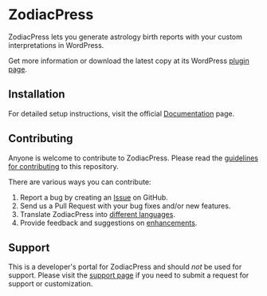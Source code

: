 ZodiacPress
===========

ZodiacPress lets you generate astrology birth reports with your custom interpretations in WordPress.

Get more information or download the latest copy at its WordPress [plugin page](https://wordpress.org/plugins/zodiacpress/).

## Installation ##

For detailed setup instructions, visit the official [Documentation](https://cosmicplugins.com/docs/category/zodiacpress/) page.

## Contributing ##
Anyone is welcome to contribute to ZodiacPress. Please read the [guidelines for contributing](https://github.com/isabelc/zodiacpress/blob/master/CONTRIBUTING.md) to this repository.

There are various ways you can contribute:

1. Report a bug by creating an [Issue](https://github.com/isabelc/zodiacpress/issues) on GitHub.
2. Send us a Pull Request with your bug fixes and/or new features.
3. Translate ZodiacPress into [different languages](https://cosmicplugins.com/docs/zodiacpress-language/).
4. Provide feedback and suggestions on [enhancements](https://github.com/isabelc/zodiacpress/issues?q=is%3Aissue+is%3Aopen+label%3Aenhancement).

## Support ##
This is a developer's portal for ZodiacPress and should _not_ be used for support. Please visit the [support page](https://wordpress.org/support/plugin/zodiacpress) if you need to submit a request for support or customization.
